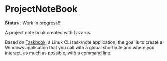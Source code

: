 # ProjectNoteBook

**Status** : Work in progress!!!

A project note book created with Lazarus.

Based on [Taskbook](https://github.com/klauscfhq/taskbook), a Linux CLI task/note application, the goal is to create a Windows application that you call with a global shortcute and where you interact, as much as possible, with a command line.

